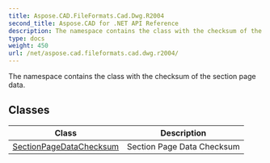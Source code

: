 ```yaml
---
title: Aspose.CAD.FileFormats.Cad.Dwg.R2004
second_title: Aspose.CAD for .NET API Reference
description: The namespace contains the class with the checksum of the section page data
type: docs
weight: 450
url: /net/aspose.cad.fileformats.cad.dwg.r2004/
---
```

The namespace contains the class with the checksum of the section page data.

## Classes

| Class | Description |
| --- | --- |
| [SectionPageDataChecksum](./sectionpagedatachecksum/) | Section Page Data Checksum |


